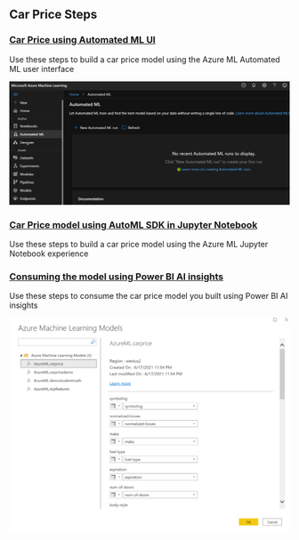 ## Car Price Steps

### [Car Price using Automated ML UI](https://github.com/DataSnowman/analytics-accelerator/blob/main/usecases/carprice/steps/carpriceautomlui.md)

Use these steps to build a car price model using the Azure ML Automated ML user interface

![openautoml](https://raw.githubusercontent.com/DataSnowman/analytics-accelerator/main/images/openautoml.png)

### [Car Price model using AutoML SDK in Jupyter Notebook](https://github.com/DataSnowman/analytics-accelerator/blob/main/usecases/carprice/steps/carpricenotebooksteps.md)

Use these steps to build a car price model using the Azure ML Jupyter Notebook experience

### [Consuming the model using Power BI AI insights](https://github.com/DataSnowman/analytics-accelerator/blob/main/usecases/carprice/steps/carpricepowerbi.md)

Use these steps to consume the car price model you built using Power BI AI insights

![pbiaiinsights](https://raw.githubusercontent.com/DataSnowman/analytics-accelerator/main/images/pbiaiinsights.png)